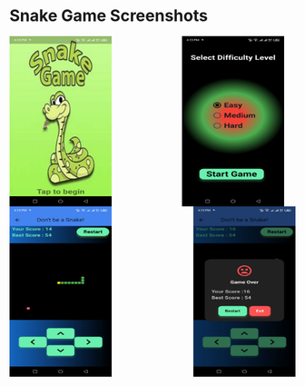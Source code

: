 # Snake Game Screenshots  

<div style="display: flex; justify-content: space-between; align-items: center; flex-wrap: wrap;">
  <img src="https://raw.githubusercontent.com/AK-Bishnu/Flutter-Projects/main/Snake%20Game/Screenshot_20250203-161311.jpg?raw=true" width="180" height="300" style="margin-right: 20px;">
  <img src="https://raw.githubusercontent.com/AK-Bishnu/Flutter-Projects/main/Snake%20Game/Screenshot_20250203-161315.jpg?raw=true" width="180" height="300" style="margin-right: 20px;">
  <img src="https://raw.githubusercontent.com/AK-Bishnu/Flutter-Projects/main/Snake%20Game/Screenshot_20250203-161345.jpg?raw=true" width="180" height="300" style="margin-right: 20px;">
  <img src="https://raw.githubusercontent.com/AK-Bishnu/Flutter-Projects/main/Snake%20Game/Screenshot_20250203-161357.jpg?raw=true" width="180" height="300">
</div>
